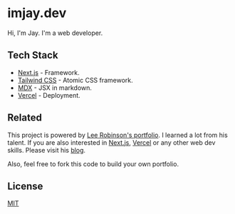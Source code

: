 # imjay.dev

Hi, I'm Jay. I'm a web developer.

## Tech Stack

- [Next.js](https://nextjs.org/) - Framework.
- [Tailwind CSS](https://tailwindcss.com/) - Atomic CSS framework.
- [MDX](https://mdxjs.com/) - JSX in markdown.
- [Vercel](https://vercel.com/) - Deployment.

## Related

This project is powered by [Lee Robinson's portfolio](https://github.com/leerob/leerob.io). I learned a lot from his talent. If you are also interested in [Next.js](https://nextjs.org/), [Vercel](https://vercel.com) or any other web dev skills. Please visit his [blog](https://leerob.io/blog).

Also, feel free to fork this code to build your own portfolio.

## License

[MIT](https://choosealicense.com/licenses/mit/)
